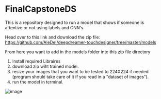 # FinalCapstoneDS
This is a repository designed to run a model that shows if someone is attentive or not using labels and CNN's


Head over to this link and download the zip file: https://github.com/AleDel/deepdreamer-touchdesigner/tree/master/models

From here you want to add in the models folder into this zip file directory

1. Install required Libraires
2. download zip wiht trained model.
3. resize your images that you want to be tested to 224X224 if needed (program should take care of it if you read in a "dataset of images").
4. run the model in terminal.



![image](https://github.com/Jborch1/FinalCapstoneDS/assets/122740699/0f7f8fce-ecf8-404b-81d0-ed0a32afe0e0)

